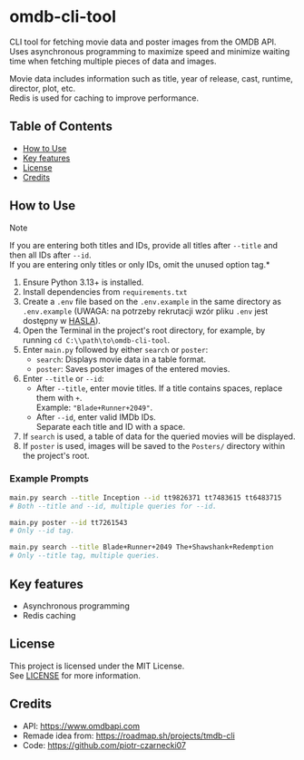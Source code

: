# omdb-cli-tool

CLI tool for fetching movie data and poster images from the OMDB API.  
Uses asynchronous programming to maximize speed and minimize waiting time when fetching multiple pieces of data and images.  

Movie data includes information such as title, year of release, cast, runtime, director, plot, etc.  
Redis is used for caching to improve performance.

## Table of Contents
- [How to Use](#how-to-use)
- [Key features](#key-features)
- [License](#license)
- [Credits](#credits)

## How to Use

> [!NOTE]
> If you are entering both titles and IDs, provide all titles after `--title` and then all IDs after `--id`.  
> If you are entering only titles or only IDs, omit the unused option tag.*

1. Ensure Python 3.13+ is installed.
2. Install dependencies from `requirements.txt`
3. Create a `.env` file based on the `.env.example` in the same directory as `.env.example` (UWAGA: na potrzeby rekrutacji wzór pliku `.env` jest dostępny w [HASLA](./HASLA.md)). 
4. Open the Terminal in the project's root directory, for example, by running `cd C:\\path\to\omdb-cli-tool`.
5. Enter `main.py` followed by either `search` or `poster`:  
   - `search`: Displays movie data in a table format.  
   - `poster`: Saves poster images of the entered movies.
6. Enter `--title` or `--id`:  
   - After `--title`, enter movie titles. If a title contains spaces, replace them with `+`.  
     Example: `"Blade+Runner+2049"`.  
   - After `--id`, enter valid IMDb IDs.  
     Separate each title and ID with a space.
7. If `search` is used, a table of data for the queried movies will be displayed.
8. If `poster` is used, images will be saved to the `Posters/` directory within the project's root.

### Example Prompts

```bash
main.py search --title Inception --id tt9826371 tt7483615 tt6483715
# Both --title and --id, multiple queries for --id.

main.py poster --id tt7261543
# Only --id tag.

main.py search --title Blade+Runner+2049 The+Shawshank+Redemption
# Only --title tag, multiple queries.
```

## Key features
- Asynchronous programming
- Redis caching

## License

This project is licensed under the MIT License.  
See [LICENSE](./LICENSE) for more information.

## Credits
- API: https://www.omdbapi.com
- Remade idea from: https://roadmap.sh/projects/tmdb-cli
- Code: https://github.com/piotr-czarnecki07
